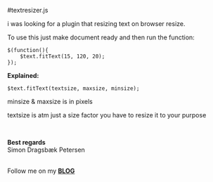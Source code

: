 #textresizer.js

i was looking for a plugin that resizing text on browser resize.

To use this just make document ready and then run the function:

    $(function(){
    	$text.fitText(15, 120, 20);
    });
    
<b>Explained:</b>

    $text.fitText(textsize, maxsize, minsize);

minsize & maxsize is in pixels

textsize is atm just a size factor you have to resize it to your purpose 

<br />

<b>Best regards</b><br />
Simon Dragsbæk Petersen

<br />Follow me on
my **[BLOG][1]**


  [1]: www.nomisweb.tk